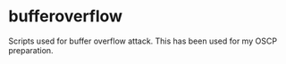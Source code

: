 # bufferoverflow
Scripts used for buffer overflow attack. This has been used for my OSCP preparation.
